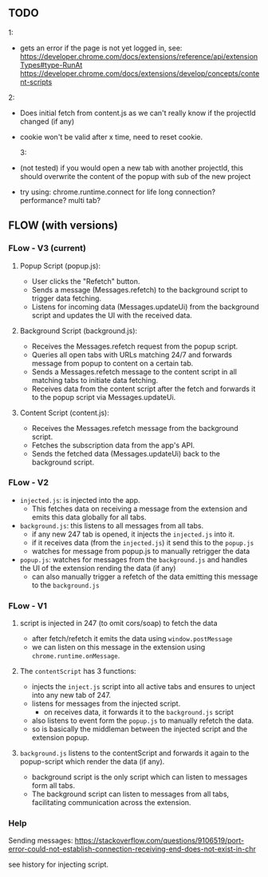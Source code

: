 ## TODO

1:

- gets an error if the page is not yet logged in, see:
  https://developer.chrome.com/docs/extensions/reference/api/extensionTypes#type-RunAt
  https://developer.chrome.com/docs/extensions/develop/concepts/content-scripts

2:

- Does initial fetch from content.js as we can't really know if the projectId changed (if any)
- cookie won't be valid after x time, need to reset cookie.

  3:

- (not tested) if you would open a new tab with another projectId, this should overwrite the content of the popup with sub of the new project
- try using: chrome.runtime.connect for life long connection? performance? multi tab?

## FLOW (with versions)

### FLow - V3 (current)

1. Popup Script (popup.js):

   - User clicks the "Refetch" button.
   - Sends a message (Messages.refetch) to the background script to trigger data fetching.
   - Listens for incoming data (Messages.updateUi) from the background script and updates the UI with the received data.

2. Background Script (background.js):

   - Receives the Messages.refetch request from the popup script.
   - Queries all open tabs with URLs matching 24/7 and forwards message from popup to content on a certain tab.
   - Sends a Messages.refetch message to the content script in all matching tabs to initiate data fetching.
   - Receives data from the content script after the fetch and forwards it to the popup script via Messages.updateUi.

3. Content Script (content.js):
   - Receives the Messages.refetch message from the background script.
   - Fetches the subscription data from the app's API.
   - Sends the fetched data (Messages.updateUi) back to the background script.

### FLow - V2

- `injected.js`: is injected into the app.
  - This fetches data on receiving a message from the extension and emits this data globally for all tabs.
- `background.js`: this listens to all messages from all tabs.
  - if any new 247 tab is opened, it injects the `injected.js` into it.
  - if it receives data (from the `injected.js`) it send this to the `popup.js`
  - watches for message from popup.js to manually retrigger the data
- `popup.js`: watches for messages from the `background.js` and handles the UI of the extension rending the data (if any)
  - can also manually trigger a refetch of the data emitting this message to the `background.js`

### FLow - V1

1. script is injected in 247 (to omit cors/soap) to fetch the data
   - after fetch/refetch it emits the data using `window.postMessage`
   - we can listen on this message in the extension using `chrome.runtime.onMessage`.
2. The `contentScript` has 3 functions:

   - injects the `inject.js` script into all active tabs and ensures to unject into any new tab of 247.
   - listens for messages from the injected script.
     - on receives data, it forwards it to the `background.js` script
   - also listens to event form the `popup.js` to manually refetch the data.
   - so is basically the middleman between the injected script and the extension popup.

3. `background.js` listens to the contentScript and forwards it again to the popup-script which render the data (if any).
   - background script is the only script which can listen to messages form all tabs.
   - The background script can listen to messages from all tabs, facilitating communication across the extension.

### Help

Sending messages: https://stackoverflow.com/questions/9106519/port-error-could-not-establish-connection-receiving-end-does-not-exist-in-chr

see history for injecting script.
